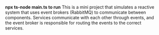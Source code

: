 **npx ts-node main.ts to run**
This is a mini project that simulates a reactive system that uses event brokers (RabbitMQ) to communicate between components.
Services communicate with each other through events, and the event broker is responsible for routing the events to the correct services.
